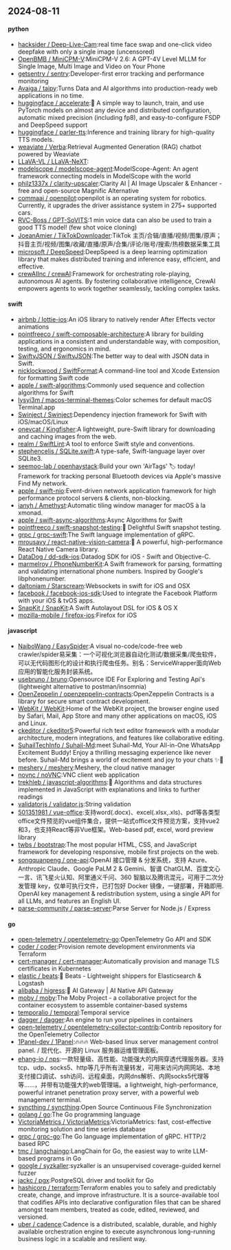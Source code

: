 ## 2024-08-11

#### python
* [hacksider / Deep-Live-Cam](https://github.com/hacksider/Deep-Live-Cam):real time face swap and one-click video deepfake with only a single image (uncensored)
* [OpenBMB / MiniCPM-V](https://github.com/OpenBMB/MiniCPM-V):MiniCPM-V 2.6: A GPT-4V Level MLLM for Single Image, Multi Image and Video on Your Phone
* [getsentry / sentry](https://github.com/getsentry/sentry):Developer-first error tracking and performance monitoring
* [Avaiga / taipy](https://github.com/Avaiga/taipy):Turns Data and AI algorithms into production-ready web applications in no time.
* [huggingface / accelerate](https://github.com/huggingface/accelerate):🚀 A simple way to launch, train, and use PyTorch models on almost any device and distributed configuration, automatic mixed precision (including fp8), and easy-to-configure FSDP and DeepSpeed support
* [huggingface / parler-tts](https://github.com/huggingface/parler-tts):Inference and training library for high-quality TTS models.
* [weaviate / Verba](https://github.com/weaviate/Verba):Retrieval Augmented Generation (RAG) chatbot powered by Weaviate
* [LLaVA-VL / LLaVA-NeXT](https://github.com/LLaVA-VL/LLaVA-NeXT):
* [modelscope / modelscope-agent](https://github.com/modelscope/modelscope-agent):ModelScope-Agent: An agent framework connecting models in ModelScope with the world
* [philz1337x / clarity-upscaler](https://github.com/philz1337x/clarity-upscaler):Clarity AI | AI Image Upscaler & Enhancer - free and open-source Magnific Alternative
* [commaai / openpilot](https://github.com/commaai/openpilot):openpilot is an operating system for robotics. Currently, it upgrades the driver assistance system in 275+ supported cars.
* [RVC-Boss / GPT-SoVITS](https://github.com/RVC-Boss/GPT-SoVITS):1 min voice data can also be used to train a good TTS model! (few shot voice cloning)
* [JoeanAmier / TikTokDownloader](https://github.com/JoeanAmier/TikTokDownloader):TikTok 主页/合辑/直播/视频/图集/原声；抖音主页/视频/图集/收藏/直播/原声/合集/评论/账号/搜索/热榜数据采集工具
* [microsoft / DeepSpeed](https://github.com/microsoft/DeepSpeed):DeepSpeed is a deep learning optimization library that makes distributed training and inference easy, efficient, and effective.
* [crewAIInc / crewAI](https://github.com/crewAIInc/crewAI):Framework for orchestrating role-playing, autonomous AI agents. By fostering collaborative intelligence, CrewAI empowers agents to work together seamlessly, tackling complex tasks.

#### swift
* [airbnb / lottie-ios](https://github.com/airbnb/lottie-ios):An iOS library to natively render After Effects vector animations
* [pointfreeco / swift-composable-architecture](https://github.com/pointfreeco/swift-composable-architecture):A library for building applications in a consistent and understandable way, with composition, testing, and ergonomics in mind.
* [SwiftyJSON / SwiftyJSON](https://github.com/SwiftyJSON/SwiftyJSON):The better way to deal with JSON data in Swift.
* [nicklockwood / SwiftFormat](https://github.com/nicklockwood/SwiftFormat):A command-line tool and Xcode Extension for formatting Swift code
* [apple / swift-algorithms](https://github.com/apple/swift-algorithms):Commonly used sequence and collection algorithms for Swift
* [lysyi3m / macos-terminal-themes](https://github.com/lysyi3m/macos-terminal-themes):Color schemes for default macOS Terminal.app
* [Swinject / Swinject](https://github.com/Swinject/Swinject):Dependency injection framework for Swift with iOS/macOS/Linux
* [onevcat / Kingfisher](https://github.com/onevcat/Kingfisher):A lightweight, pure-Swift library for downloading and caching images from the web.
* [realm / SwiftLint](https://github.com/realm/SwiftLint):A tool to enforce Swift style and conventions.
* [stephencelis / SQLite.swift](https://github.com/stephencelis/SQLite.swift):A type-safe, Swift-language layer over SQLite3.
* [seemoo-lab / openhaystack](https://github.com/seemoo-lab/openhaystack):Build your own 'AirTags' 🏷 today! Framework for tracking personal Bluetooth devices via Apple's massive Find My network.
* [apple / swift-nio](https://github.com/apple/swift-nio):Event-driven network application framework for high performance protocol servers & clients, non-blocking.
* [ianyh / Amethyst](https://github.com/ianyh/Amethyst):Automatic tiling window manager for macOS à la xmonad.
* [apple / swift-async-algorithms](https://github.com/apple/swift-async-algorithms):Async Algorithms for Swift
* [pointfreeco / swift-snapshot-testing](https://github.com/pointfreeco/swift-snapshot-testing):📸 Delightful Swift snapshot testing.
* [grpc / grpc-swift](https://github.com/grpc/grpc-swift):The Swift language implementation of gRPC.
* [mrousavy / react-native-vision-camera](https://github.com/mrousavy/react-native-vision-camera):📸 A powerful, high-performance React Native Camera library.
* [DataDog / dd-sdk-ios](https://github.com/DataDog/dd-sdk-ios):Datadog SDK for iOS - Swift and Objective-C.
* [marmelroy / PhoneNumberKit](https://github.com/marmelroy/PhoneNumberKit):A Swift framework for parsing, formatting and validating international phone numbers. Inspired by Google's libphonenumber.
* [daltoniam / Starscream](https://github.com/daltoniam/Starscream):Websockets in swift for iOS and OSX
* [facebook / facebook-ios-sdk](https://github.com/facebook/facebook-ios-sdk):Used to integrate the Facebook Platform with your iOS & tvOS apps.
* [SnapKit / SnapKit](https://github.com/SnapKit/SnapKit):A Swift Autolayout DSL for iOS & OS X
* [mozilla-mobile / firefox-ios](https://github.com/mozilla-mobile/firefox-ios):Firefox for iOS

#### javascript
* [NaiboWang / EasySpider](https://github.com/NaiboWang/EasySpider):A visual no-code/code-free web crawler/spider易采集：一个可视化浏览器自动化测试/数据采集/爬虫软件，可以无代码图形化的设计和执行爬虫任务。别名：ServiceWrapper面向Web应用的智能化服务封装系统。
* [usebruno / bruno](https://github.com/usebruno/bruno):Opensource IDE For Exploring and Testing Api's (lightweight alternative to postman/insomnia)
* [OpenZeppelin / openzeppelin-contracts](https://github.com/OpenZeppelin/openzeppelin-contracts):OpenZeppelin Contracts is a library for secure smart contract development.
* [WebKit / WebKit](https://github.com/WebKit/WebKit):Home of the WebKit project, the browser engine used by Safari, Mail, App Store and many other applications on macOS, iOS and Linux.
* [ckeditor / ckeditor5](https://github.com/ckeditor/ckeditor5):Powerful rich text editor framework with a modular architecture, modern integrations, and features like collaborative editing.
* [SuhailTechInfo / Suhail-Md](https://github.com/SuhailTechInfo/Suhail-Md):meet Suhail-Md, Your All-in-One WhatsApp Excitement Buddy! Enjoy a thrilling messaging experience like never before. Suhail-Md brings a world of excitement and joy to your chats ✨🤖
* [meshery / meshery](https://github.com/meshery/meshery):Meshery, the cloud native manager
* [novnc / noVNC](https://github.com/novnc/noVNC):VNC client web application
* [trekhleb / javascript-algorithms](https://github.com/trekhleb/javascript-algorithms):📝 Algorithms and data structures implemented in JavaScript with explanations and links to further readings
* [validatorjs / validator.js](https://github.com/validatorjs/validator.js):String validation
* [501351981 / vue-office](https://github.com/501351981/vue-office):支持word(.docx)、excel(.xlsx,.xls)、pdf等各类型office文件预览的vue组件集合，提供一站式office文件预览方案，支持vue2和3，也支持React等非Vue框架。Web-based pdf, excel, word preview library
* [twbs / bootstrap](https://github.com/twbs/bootstrap):The most popular HTML, CSS, and JavaScript framework for developing responsive, mobile first projects on the web.
* [songquanpeng / one-api](https://github.com/songquanpeng/one-api):OpenAI 接口管理 & 分发系统，支持 Azure、Anthropic Claude、Google PaLM 2 & Gemini、智谱 ChatGLM、百度文心一言、讯飞星火认知、阿里通义千问、360 智脑以及腾讯混元，可用于二次分发管理 key，仅单可执行文件，已打包好 Docker 镜像，一键部署，开箱即用. OpenAI key management & redistribution system, using a single API for all LLMs, and features an English UI.
* [parse-community / parse-server](https://github.com/parse-community/parse-server):Parse Server for Node.js / Express

#### go
* [open-telemetry / opentelemetry-go](https://github.com/open-telemetry/opentelemetry-go):OpenTelemetry Go API and SDK
* [coder / coder](https://github.com/coder/coder):Provision remote development environments via Terraform
* [cert-manager / cert-manager](https://github.com/cert-manager/cert-manager):Automatically provision and manage TLS certificates in Kubernetes
* [elastic / beats](https://github.com/elastic/beats):🐠 Beats - Lightweight shippers for Elasticsearch & Logstash
* [alibaba / higress](https://github.com/alibaba/higress):🤖 AI Gateway | AI Native API Gateway
* [moby / moby](https://github.com/moby/moby):The Moby Project - a collaborative project for the container ecosystem to assemble container-based systems
* [temporalio / temporal](https://github.com/temporalio/temporal):Temporal service
* [dagger / dagger](https://github.com/dagger/dagger):An engine to run your pipelines in containers
* [open-telemetry / opentelemetry-collector-contrib](https://github.com/open-telemetry/opentelemetry-collector-contrib):Contrib repository for the OpenTelemetry Collector
* [1Panel-dev / 1Panel](https://github.com/1Panel-dev/1Panel):🔥🔥🔥 Web-based linux server management control panel. / 现代化、开源的 Linux 服务器运维管理面板。
* [ehang-io / nps](https://github.com/ehang-io/nps):一款轻量级、高性能、功能强大的内网穿透代理服务器。支持tcp、udp、socks5、http等几乎所有流量转发，可用来访问内网网站、本地支付接口调试、ssh访问、远程桌面，内网dns解析、内网socks5代理等等……，并带有功能强大的web管理端。a lightweight, high-performance, powerful intranet penetration proxy server, with a powerful web management terminal.
* [syncthing / syncthing](https://github.com/syncthing/syncthing):Open Source Continuous File Synchronization
* [golang / go](https://github.com/golang/go):The Go programming language
* [VictoriaMetrics / VictoriaMetrics](https://github.com/VictoriaMetrics/VictoriaMetrics):VictoriaMetrics: fast, cost-effective monitoring solution and time series database
* [grpc / grpc-go](https://github.com/grpc/grpc-go):The Go language implementation of gRPC. HTTP/2 based RPC
* [tmc / langchaingo](https://github.com/tmc/langchaingo):LangChain for Go, the easiest way to write LLM-based programs in Go
* [google / syzkaller](https://github.com/google/syzkaller):syzkaller is an unsupervised coverage-guided kernel fuzzer
* [jackc / pgx](https://github.com/jackc/pgx):PostgreSQL driver and toolkit for Go
* [hashicorp / terraform](https://github.com/hashicorp/terraform):Terraform enables you to safely and predictably create, change, and improve infrastructure. It is a source-available tool that codifies APIs into declarative configuration files that can be shared amongst team members, treated as code, edited, reviewed, and versioned.
* [uber / cadence](https://github.com/uber/cadence):Cadence is a distributed, scalable, durable, and highly available orchestration engine to execute asynchronous long-running business logic in a scalable and resilient way.
